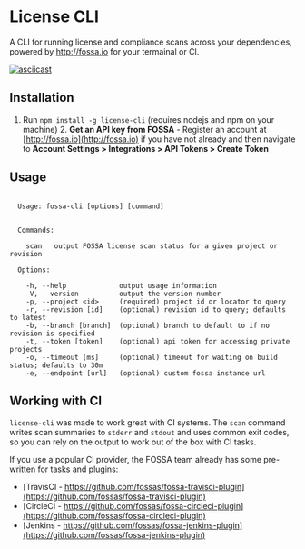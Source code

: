 # License CLI

A CLI for running license and compliance scans across your dependencies, powered by http://fossa.io for your termainal or CI.

[![asciicast](https://asciinema.org/a/9uqxkbggyo7z3nmam51ramzmp.png)](https://asciinema.org/a/9uqxkbggyo7z3nmam51ramzmp?t=0:06)

## Installation

  1. Run `npm install -g license-cli` (requires nodejs and npm on your machine) 
	2. **Get an API key from FOSSA** - Register an account at [http://fossa.io](http://fossa.io) if you have not already and then navigate to **Account Settings > Integrations > API Tokens > Create Token**

## Usage

```

  Usage: fossa-cli [options] [command]


  Commands:

    scan   output FOSSA license scan status for a given project or revision

  Options:

    -h, --help             output usage information
    -V, --version          output the version number
    -p, --project <id>     (required) project id or locator to query
    -r, --revision [id]    (optional) revision id to query; defaults to latest
    -b, --branch [branch]  (optional) branch to default to if no revision is specified
    -t, --token [token]    (optional) api token for accessing private projects
    -o, --timeout [ms]     (optional) timeout for waiting on build status; defaults to 30m
    -e, --endpoint [url]   (optional) custom fossa instance url

```

## Working with CI

`license-cli` was made to work great with CI systems.  The `scan` command writes scan summaries to `stderr` and `stdout` and uses common exit codes, so you can rely on the output to work out of the box with CI tasks.

If you use a popular CI provider, the FOSSA team already has some pre-written for tasks and plugins:

 - [TravisCI - https://github.com/fossas/fossa-travisci-plugin](https://github.com/fossas/fossa-travisci-plugin)
 - [CircleCI - https://github.com/fossas/fossa-circleci-plugin](https://github.com/fossas/fossa-circleci-plugin)
 - [Jenkins - https://github.com/fossas/fossa-jenkins-plugin](https://github.com/fossas/fossa-jenkins-plugin)